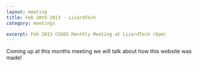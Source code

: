 ```yaml
---
layout: meeting
title: Feb 20th 2013 - LizardTech
category: meetings

excerpt: Feb 2013 CUGOS Monthly Meeting at LizardTech (6pm)
---
```

 
Coming up at this months meeting we will talk about how this website was made!

